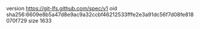 version https://git-lfs.github.com/spec/v1
oid sha256:6609e8b5a47d8e9ac9a32ccbf46212533fffe2e3a91dc56f7d08fe818070f729
size 1633
